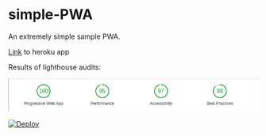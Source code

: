 # simple-PWA

An extremely simple sample PWA.

[Link](https://pwa-1.herokuapp.com) to heroku app

Results of lighthouse audits:

![Lighthouse Results](Selection_065.png)

[![Deploy](https://www.herokucdn.com/deploy/button.svg)](https://heroku.com/deploy)